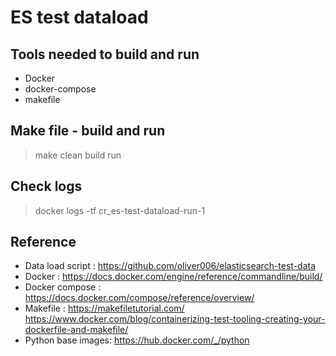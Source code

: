 # ES  test dataload

## Tools needed to build and run
* Docker
* docker-compose
* makefile 

## Make file - build and run
> make clean build run

## Check logs
> docker logs -tf cr_es-test-dataload-run-1

## Reference
* Data load script : https://github.com/oliver006/elasticsearch-test-data
* Docker : https://docs.docker.com/engine/reference/commandline/build/
* Docker compose : https://docs.docker.com/compose/reference/overview/
* Makefile : https://makefiletutorial.com/ https://www.docker.com/blog/containerizing-test-tooling-creating-your-dockerfile-and-makefile/
* Python base images: https://hub.docker.com/_/python 
